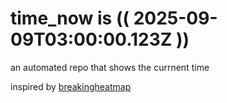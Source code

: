 # time_now is (( 2025-09-09T03:00:00.123Z ))

an automated repo that shows the currnent time

inspired by [breakingheatmap](https://github.com/breakingheatmap/breakingheatmap)